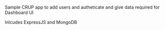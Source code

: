 Sample CRUP app to add users and autheticate and give data required for Dashboard UI

Inlcudes ExpressJS and MongoDB
